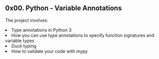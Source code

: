 ## 0x00. Python - Variable Annotations
<p>The project involves:</p>
<li>Type annotations in Python 3
<li>How you can use type annotations to specify function signatures and variable types
<li>Duck typing
<li>How to validate your code with mypy